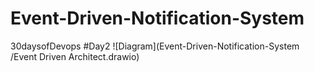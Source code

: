 # Event-Driven-Notification-System
30daysofDevops
#Day2
![Diagram](Event-Driven-Notification-System
/Event Driven Architect.drawio)

